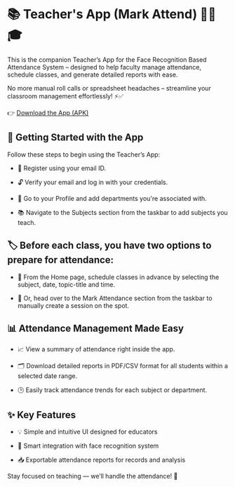 # 📚 Teacher's App (Mark Attend) 🧑‍🏫🎓
This is the companion Teacher’s App for the Face Recognition Based Attendance System – designed to help faculty manage attendance, schedule classes, and generate detailed reports with ease.

No more manual roll calls or spreadsheet headaches – streamline your classroom management effortlessly! ⚡✅

👉 [Download the App (APK)](https://expo.dev/artifacts/eas/w6J4afVXpSHoGLVSHoZpdR.apk)

## 🚀 Getting Started with the App
Follow these steps to begin using the Teacher’s App:

- 📝 Register using your email ID.

- 🔓 Verify your email and log in with your credentials.

- 🏫 Go to your Profile and add departments you're associated with.

- 📚 Navigate to the Subjects section from the taskbar to add subjects you teach.

## 🏷️ Before each class, you have two options to prepare for attendance:
- 📅 From the Home page, schedule classes in advance by selecting the subject, date, topic-title and time.

- 📲 Or, head over to the Mark Attendance section from the taskbar to manually create a session on the spot.

## 📊 Attendance Management Made Easy
- 📈 View a summary of attendance right inside the app.

- 🗂️ Download detailed reports in PDF/CSV format for all students within a selected date range.

- 🕒 Easily track attendance trends for each subject or department.

## ✨ Key Features
- 💡 Simple and intuitive UI designed for educators

- 🧠 Smart integration with face recognition system

- 📥 Exportable attendance reports for records and analysis

Stay focused on teaching — we’ll handle the attendance! 🎯
